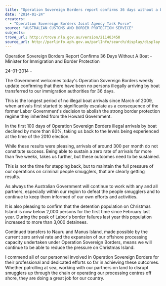 ```yaml
---
title: "Operation Sovereign Borders report confirms 36 days without a boat - Minister for Immigration and Border Protection"
date: "2014-01-24"
creators:
  - "Operation Sovereign Borders Joint Agency Task Force"
source: "AUSTRALIAN CUSTOMS AND BORDER PROTECTION SERVICE"
subjects:
trove_url: http://trove.nla.gov.au/version/211403450
source_url: http://parlinfo.aph.gov.au/parlInfo/search/display/display.w3p;query=Id%3A%22media/pressrel/3011326%22
---
```


 Operation Sovereign Borders Report Confirms 36 Days  Without A Boat - Minister for Immigration and Border  Protection 

 24-01-2014 -  

 The Government welcomes today's Operation Sovereign Borders weekly update confirming  that there have been no persons illegally arriving by boat transferred to our immigration  authorities for 36 days. 

 This is the longest period of no illegal boat arrivals since March of 2009, when arrivals first  started to significantly escalate as a consequence of the former Labor Government's decision  to abolish the strong border protection regime they inherited from the Howard Government. 

 In the first 100 days of Operation Sovereign Borders illegal arrivals by boat declined by more  than 80%, taking us back to the levels being experienced at the time of the 2010 election. 

 While these results were pleasing, arrivals of around 300 per month do not constitute success.  Being able to sustain a zero rate of arrivals for more than five weeks, takes us further, but  these outcomes need to be sustained. 

 This is not the time for stepping back, but to maintain the full pressure of our operations on  criminal people smugglers, that are clearly getting results. 

 As always the Australian Government will continue to work with any and all partners,  especially within our region to defeat the people smugglers and to continue to keep them  informed of our own efforts and activities. 

 It is also pleasing to confirm that the detention population on Christmas Island is now below  2,000 persons for the first time since February last year. During the peak of Labor's border  failures last year this population increased to more than 3,000 detainees. 

 Continued transfers to Nauru and Manus Island, made possible by the current zero arrival rate  and the expansion of our offshore processing capacity undertaken under Operation Sovereign  Borders, means we will continue to be able to reduce the pressure on Christmas Island. 

 I commend all of our personnel involved in Operation Sovereign Borders for their  professional and dedicated efforts so far in achieving these outcomes. Whether patrolling at  sea, working with our partners on land to disrupt smugglers up through the chain or operating  our processing centres off shore, they are doing a great job for our country. 

 


